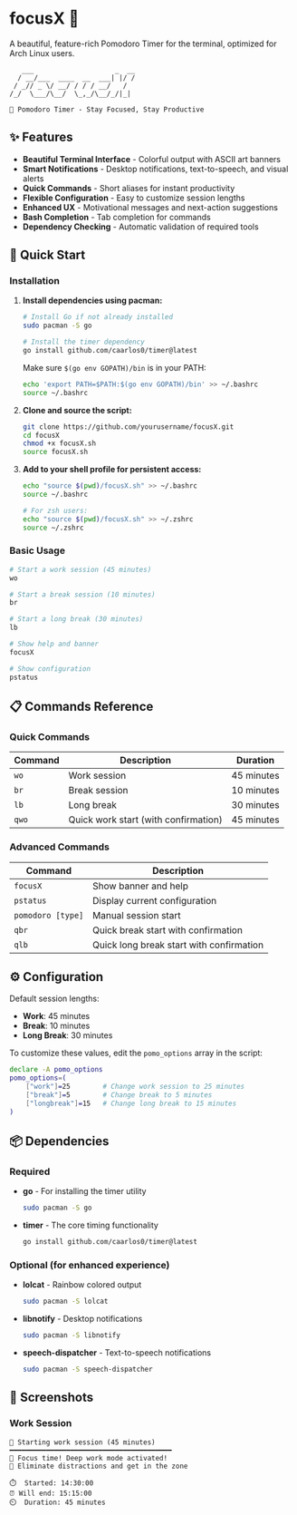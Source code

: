 # focusX 🍅

A beautiful, feature-rich Pomodoro Timer for the terminal, optimized for Arch Linux users.

```
   ___                    _  __
  / __/___  ____  __  ___| |/ /
 / _// _ \/ __/ / / / __/   /
/_/  \___/\__/  \_,_/\__/_/|_|

🍅 Pomodoro Timer - Stay Focused, Stay Productive
```

## ✨ Features

- **Beautiful Terminal Interface** - Colorful output with ASCII art banners
- **Smart Notifications** - Desktop notifications, text-to-speech, and visual alerts
- **Quick Commands** - Short aliases for instant productivity
- **Flexible Configuration** - Easy to customize session lengths
- **Enhanced UX** - Motivational messages and next-action suggestions
- **Bash Completion** - Tab completion for commands
- **Dependency Checking** - Automatic validation of required tools

## 🚀 Quick Start

### Installation

1. **Install dependencies using pacman:**
   ```bash
   # Install Go if not already installed
   sudo pacman -S go
   
   # Install the timer dependency
   go install github.com/caarlos0/timer@latest
   ```
   Make sure `$(go env GOPATH)/bin` is in your PATH:
   ```bash
   echo 'export PATH=$PATH:$(go env GOPATH)/bin' >> ~/.bashrc
   source ~/.bashrc
   ```

2. **Clone and source the script:**
   ```bash
   git clone https://github.com/yourusername/focusX.git
   cd focusX
   chmod +x focusX.sh
   source focusX.sh
   ```

3. **Add to your shell profile for persistent access:**
   ```bash
   echo "source $(pwd)/focusX.sh" >> ~/.bashrc
   source ~/.bashrc
   
   # For zsh users:
   echo "source $(pwd)/focusX.sh" >> ~/.zshrc
   source ~/.zshrc
   ```

### Basic Usage

```bash
# Start a work session (45 minutes)
wo

# Start a break session (10 minutes)
br

# Start a long break (30 minutes)
lb

# Show help and banner
focusX

# Show configuration
pstatus
```

## 📋 Commands Reference

### Quick Commands
| Command | Description | Duration |
|---------|-------------|----------|
| `wo` | Work session | 45 minutes |
| `br` | Break session | 10 minutes |
| `lb` | Long break | 30 minutes |
| `qwo` | Quick work start (with confirmation) | 45 minutes |

### Advanced Commands
| Command | Description |
|---------|-------------|
| `focusX` | Show banner and help |
| `pstatus` | Display current configuration |
| `pomodoro [type]` | Manual session start |
| `qbr` | Quick break start with confirmation |
| `qlb` | Quick long break start with confirmation |

## ⚙️ Configuration

Default session lengths:
- **Work**: 45 minutes
- **Break**: 10 minutes
- **Long Break**: 30 minutes

To customize these values, edit the `pomo_options` array in the script:

```bash
declare -A pomo_options
pomo_options=(
    ["work"]=25        # Change work session to 25 minutes
    ["break"]=5        # Change break to 5 minutes
    ["longbreak"]=15   # Change long break to 15 minutes
)
```

## 📦 Dependencies

### Required
- **go** - For installing the timer utility
  ```bash
  sudo pacman -S go
  ```

- **timer** - The core timing functionality
  ```bash
  go install github.com/caarlos0/timer@latest
  ```

### Optional (for enhanced experience)
- **lolcat** - Rainbow colored output
  ```bash
  sudo pacman -S lolcat
  ```

- **libnotify** - Desktop notifications
  ```bash
  sudo pacman -S libnotify
  ```

- **speech-dispatcher** - Text-to-speech notifications
  ```bash
  sudo pacman -S speech-dispatcher
  ```

## 🎨 Screenshots

### Work Session
```
🍅 Starting work session (45 minutes)
━━━━━━━━━━━━━━━━━━━━━━━━━━━━━━━━━━━━━━━━
💪 Focus time! Deep work mode activated!
🎯 Eliminate distractions and get in the zone

⏱️  Started: 14:30:00
⏰ Will end: 15:15:00
⏲️  Duration: 45 minutes
```
